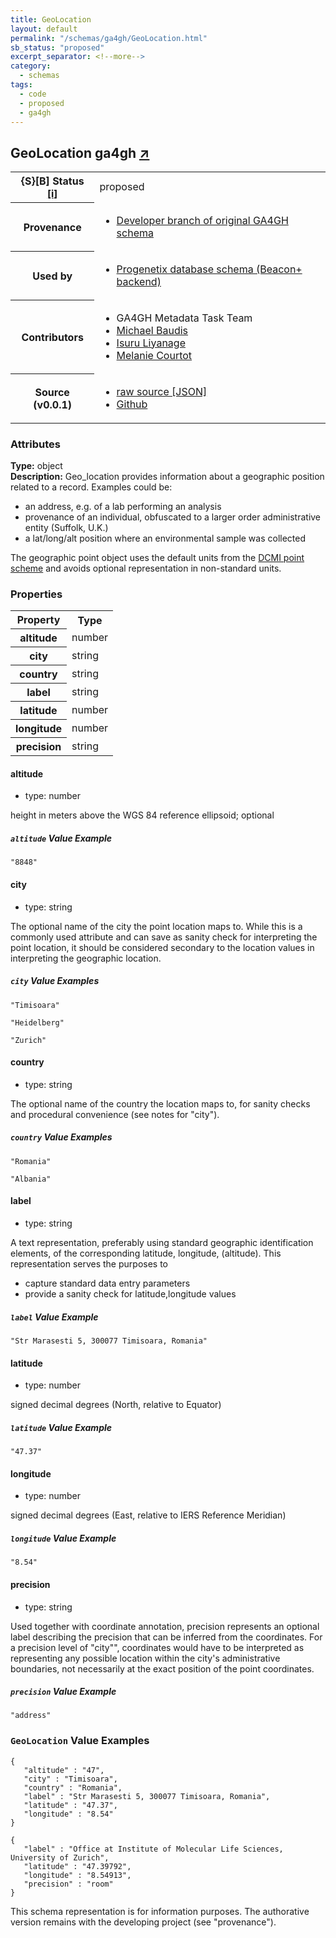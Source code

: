 ```yaml
---
title: GeoLocation
layout: default
permalink: "/schemas/ga4gh/GeoLocation.html"
sb_status: "proposed"
excerpt_separator: <!--more-->
category:
  - schemas
tags:
  - code
  - proposed
  - ga4gh
---
```



<div id="schema-header-title">
  <h2>GeoLocation <span id="schema-header-title-project">ga4gh <a href="https://github.com/ga4gh-schemablocks/blocks" target="_BLANK">&nearr;</a></span> </h2>
</div>

<table id="schema-header-table">
  <tr>
    <th>{S}[B] Status <a href="https://schemablocks.org/about/sb-status-levels.html">[i]</a></th>
    <td><div id="schema-header-status">proposed</div></td>
  </tr>

  <tr>
    <th>Provenance</th>
    <td>
      <ul>
<li><a href="https://github.com/ga4gh-metadata/metadata-schemas/blob/master/schemas/shared.proto#L60">Developer branch of original GA4GH schema</a></li>
      </ul>
    </td>
  </tr>
  <tr>
    <th>Used by</th>
    <td>
      <ul>
<li><a href="https://github.com/progenetix/schemas/tree/master/main/yaml">Progenetix database schema (Beacon+ backend)</a></li>
      </ul>
    </td>
  </tr>

<!--more-->

  <tr>
    <th>Contributors</th>
    <td>
      <ul>
<li>GA4GH Metadata Task Team</li>
<li><a href="https://orcid.org/0000-0002-9903-4248">Michael Baudis</a></li>
<li><a href="https://orcid.org/0000-0002-4839-5158">Isuru Liyanage</a></li>
<li><a href="https://orcid.org/0000-0002-9551-6370">Melanie Courtot</a></li>
      </ul>
    </td>
  </tr>
  <tr>
    <th>Source (v0.0.1)</th>
    <td>
      <ul>
        <li><a href="current/GeoLocation.json" target="_BLANK">raw source [JSON]</a></li>
        <li><a href="https://github.com/ga4gh-schemablocks/blocks/blob/master/schemas/GeoLocation.yaml" target="_BLANK">Github</a></li>
      </ul>
    </td>
  </tr>
</table>

<div id="schema-attributes-title">
  <h3>Attributes</h3>
</div>

  
__Type:__ object  
__Description:__ Geo_location provides information about a geographic position related to 
a record. Examples could be:  

* an address, e.g. of a lab performing an analysis
* provenance of an individual, obfuscated to a larger order 
administrative entity (Suffolk, U.K.)
* a lat/long/alt position where an environmental sample was collected  

The geographic point object uses the default units from the 
[DCMI point scheme](http://dublincore.org/documents/dcmi-point/) 
and avoids optional representation in non-standard units.


### Properties

<table id="schema-properties-table">
  <tr>
    <th>Property</th>
    <th>Type</th>
  </tr>
  <tr>
    <th>altitude</th>
    <td>number</td>
  </tr>
  <tr>
    <th>city</th>
    <td>string</td>
  </tr>
  <tr>
    <th>country</th>
    <td>string</td>
  </tr>
  <tr>
    <th>label</th>
    <td>string</td>
  </tr>
  <tr>
    <th>latitude</th>
    <td>number</td>
  </tr>
  <tr>
    <th>longitude</th>
    <td>number</td>
  </tr>
  <tr>
    <th>precision</th>
    <td>string</td>
  </tr>

</table>


#### altitude

* type: number

height in meters above the WGS 84 reference ellipsoid; optional

##### `altitude` Value Example  

```
"8848"
```

#### city

* type: string

The optional name of the city the point location maps to. While this is 
a commonly used attribute and can save as sanity check for interpreting 
the point location, it should be considered secondary to the location 
values in interpreting the geographic location.


##### `city` Value Examples  

```
"Timisoara"
```
```
"Heidelberg"
```
```
"Zurich"
```

#### country

* type: string

The optional name of the country the location maps to, for sanity checks 
and procedural convenience (see notes for "city").


##### `country` Value Examples  

```
"Romania"
```
```
"Albania"
```

#### label

* type: string

A text representation, preferably using standard geographic 
identification elements, of the corresponding latitude, longitude, 
(altitude). This representation serves the purposes to
- capture standard data entry parameters  
- provide a sanity check for latitude,longitude values


##### `label` Value Example  

```
"Str Marasesti 5, 300077 Timisoara, Romania"
```

#### latitude

* type: number

signed decimal degrees (North, relative to Equator)

##### `latitude` Value Example  

```
"47.37"
```

#### longitude

* type: number

signed decimal degrees (East, relative to IERS Reference Meridian)

##### `longitude` Value Example  

```
"8.54"
```

#### precision

* type: string

Used together with coordinate annotation, precision represents an 
optional label describing the precision that can be inferred from the 
coordinates. For a precision level of "city"", coordinates would have to 
be interpreted as representing any possible location within the city's 
administrative boundaries, not necessarily at the exact position of the 
point coordinates.


##### `precision` Value Example  

```
"address"
```


### `GeoLocation` Value Examples  

```
{
   "altitude" : "47",
   "city" : "Timisoara",
   "country" : "Romania",
   "label" : "Str Marasesti 5, 300077 Timisoara, Romania",
   "latitude" : "47.37",
   "longitude" : "8.54"
}
```
```
{
   "label" : "Office at Institute of Molecular Life Sciences, University of Zurich",
   "latitude" : "47.39792",
   "longitude" : "8.54913",
   "precision" : "room"
}
```
<div id="schema-footer">
This schema representation is for information purposes. The authorative 
version remains with the developing project (see "provenance").
</div>


